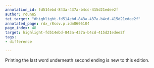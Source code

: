 ```yaml
---
annotation_id: fd514ebd-843a-437a-b4cd-415d21edee2f
author: rdunn5
tei_target: "#highlight-fd514ebd-843a-437a-b4cd-415d21edee2f"
annotated_page: rdx_r8ssv.p.idm8605104
page_index: 48
target: highlight-fd514ebd-843a-437a-b4cd-415d21edee2f
tags:
- difference

---
```

Printing the last word underneath second ending is new to this edition.